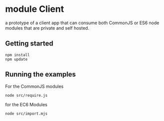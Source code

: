 # module Client

a prototype of a client app that can consume both CommonJS or ES6 node modules
that are private and self hosted.


## Getting started

```
npm install
npm update
```

## Running the examples

For the CommonJS modules
```
node src/require.js
```

for the EC6 Modules
```
node src/import.mjs
```
